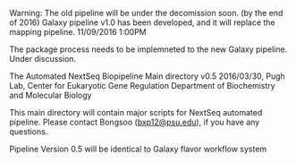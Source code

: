 Warning:
The old pipeline will be under the decomission soon. (by the end of 2016)
Galaxy pipeline v1.0 has been developed, and it will replace the mapping
pipeline. 11/09/2016 1:00PM

The package process needs to be implemneted to the new Galaxy pipeline.
Under discussion.

The Automated NextSeq Biopipeline Main directory v0.5
2016/03/30, Pugh Lab, Center for Eukaryotic Gene Regulation
Department of Biochemistry and Molecular Biology

This main directory will contain major scripts for NextSeq automated pipeline. Please contact Bongsoo (bxp12@psu.edu), if you have any questions.

Pipeline Version 0.5 will be identical to Galaxy flavor workflow system
